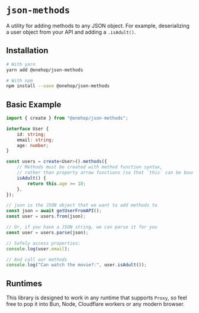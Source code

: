# `json-methods`

A utility for adding methods to any JSON object. For example, deserializing a user object from your API and adding a `.isAdult()`.

## Installation

```bash
# With yarn
yarn add @onehop/json-methods

# With npm
npm install --save @onehop/json-methods
```

## Basic Example

```ts
import { create } from "@onehop/json-methods";

interface User {
	id: string;
	email: string;
	age: number;
}

const users = create<User>().methods({
	// Methods must be created with method function syntax,
	// rather than property arrow functions (so that `this` can be bound)
	isAdult() {
		return this.age >= 18;
	},
});

// json is the JSON object that we want to add methods to
const json = await getUserFromAPI();
const user = users.from(json);

// Or, if you have a JSON string, we can parse it for you
const user = users.parse(json);

// Safely access properties:
console.log(user.email);

// And call our methods
console.log("Can watch the movie?:", user.isAdult());
```

## Runtimes

This library is designed to work in any runtime that supports `Proxy`, so feel free to pop it into Bun, Node, Cloudflare workers or any modern browser.
